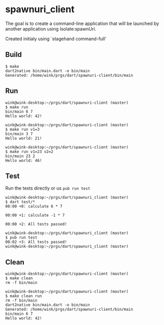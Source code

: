# spawnuri_client

The goal is to create a command-line application that will
be launched by another application using Isolate:spawnUri.

Created initialy using `stagehand command-full'

## Build
```
$ make
dart2native bin/main.dart -o bin/main
Generated: /home/wink/prgs/dart/spawnuri-client/bin/main
```

## Run
```
wink@wink-desktop:~/prgs/dart/spawnuri-client (master)
$ make run
bin/main 6 7
Hello world: 42!

wink@wink-desktop:~/prgs/dart/spawnuri-client (master)
$ make run v1=3
bin/main 3 7
Hello world: 21!

wink@wink-desktop:~/prgs/dart/spawnuri-client (master)
$ make run v1=23 v2=2
bin/main 23 2
Hello world: 46!
```

## Test

Run the tests directly or us `pub run test`
```
wink@wink-desktop:~/prgs/dart/spawnuri_client (master)
$ dart test/*
00:00 +0: calculate 6 * 7

00:00 +1: calculate -1 * 7

00:00 +2: All tests passed!

wink@wink-desktop:~/prgs/dart/spawnuri_client (master)
$ pub run test
00:02 +3: All tests passed!                                                                   
wink@wink-desktop:~/prgs/dart/spawnuri_client (master)
```

## Clean
```
wink@wink-desktop:~/prgs/dart/spawnuri-client (master)
$ make clean
rm -f bin/main

wink@wink-desktop:~/prgs/dart/spawnuri-client (master)
$ make clean run
rm -f bin/main
dart2native bin/main.dart -o bin/main
Generated: /home/wink/prgs/dart/spawnuri-client/bin/main
bin/main 6 7
Hello world: 42!
```
